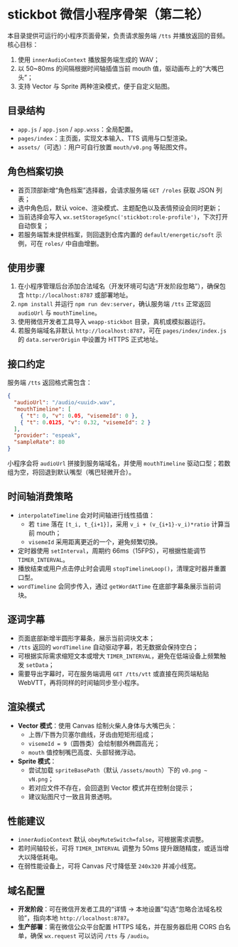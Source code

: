 # stickbot 微信小程序骨架（第二轮）

本目录提供可运行的小程序页面骨架，负责请求服务端 `/tts` 并播放返回的音频。核心目标：

1. 使用 `innerAudioContext` 播放服务端生成的 WAV；
2. 以 50~80ms 的间隔根据时间轴插值当前 mouth 值，驱动画布上的“大嘴巴头”；
3. 支持 Vector 与 Sprite 两种渲染模式，便于自定义贴图。

## 目录结构

- `app.js` / `app.json` / `app.wxss`：全局配置。
- `pages/index`：主页面，实现文本输入、TTS 调用与口型渲染。
- `assets/`（可选）：用户可自行放置 `mouth/v0.png` 等贴图文件。

## 角色档案切换

- 首页顶部新增“角色档案”选择器，会请求服务端 `GET /roles` 获取 JSON 列表；
- 选中角色后，默认 voice、渲染模式、主题配色以及表情预设会同时更新；
- 当前选择会写入 `wx.setStorageSync('stickbot:role-profile')`，下次打开自动恢复；
- 若服务端暂未提供档案，则回退到仓库内置的 `default/energetic/soft` 示例，可在 `roles/` 中自由增删。

## 使用步骤

1. 在小程序管理后台添加合法域名（开发环境可勾选“开发阶段忽略”），确保包含 `http://localhost:8787` 或部署地址。
2. `npm install` 并运行 `npm run dev:server`，确认服务端 `/tts` 正常返回 `audioUrl` 与 `mouthTimeline`。
3. 使用微信开发者工具导入 `weapp-stickbot` 目录，真机或模拟器运行。
4. 若服务端域名非默认 `http://localhost:8787`，可在 `pages/index/index.js` 的 `data.serverOrigin` 中设置为 HTTPS 正式地址。

## 接口约定

服务端 `/tts` 返回格式需包含：

```json
{
  "audioUrl": "/audio/<uuid>.wav",
  "mouthTimeline": [
    { "t": 0, "v": 0.05, "visemeId": 0 },
    { "t": 0.0125, "v": 0.32, "visemeId": 2 }
  ],
  "provider": "espeak",
  "sampleRate": 80
}
```

小程序会将 `audioUrl` 拼接到服务端域名，并使用 `mouthTimeline` 驱动口型；若数组为空，将回退到默认嘴型（嘴巴轻微开合）。

## 时间轴消费策略

- `interpolateTimeline` 会对时间轴进行线性插值：
  - 若 `time` 落在 `[t_i, t_{i+1}]`，采用 `v_i + (v_{i+1}-v_i)*ratio` 计算当前 mouth；
  - `visemeId` 采用距离更近的一个，避免频繁切换。
- 定时器使用 `setInterval`，周期约 66ms（15FPS），可根据性能调节 `TIMER_INTERVAL`。
- 播放结束或用户点击停止时会调用 `stopTimelineLoop()`，清理定时器并重置口型。
- `wordTimeline` 会同步传入，通过 `getWordAtTime` 在底部字幕条展示当前词块。

## 逐词字幕

- 页面底部新增半圆形字幕条，展示当前词块文本；
- `/tts` 返回的 `wordTimeline` 自动驱动字幕，若无数据会保持空白；
- 可根据实际需求缩短文本或增大 `TIMER_INTERVAL`，避免在低端设备上频繁触发 `setData`；
- 需要导出字幕时，可在服务端调用 `GET /tts/vtt` 或直接在网页端粘贴 WebVTT，再将同样的时间轴同步至小程序。

## 渲染模式

- **Vector 模式**：使用 Canvas 绘制火柴人身体与大嘴巴头：
  - 上唇/下唇为贝塞尔曲线，牙齿由短矩形组成；
  - `visemeId = 9`（圆唇类）会绘制额外椭圆高光；
  - `mouth` 值控制嘴巴高度、头部轻微浮动。
- **Sprite 模式**：
  - 尝试加载 `spriteBasePath`（默认 `/assets/mouth`）下的 `v0.png ~ vN.png`；
  - 若对应文件不存在，会回退到 Vector 模式并在控制台提示；
  - 建议贴图尺寸一致且背景透明。

## 性能建议

- `innerAudioContext` 默认 `obeyMuteSwitch=false`，可根据需求调整。
- 若时间轴较长，可将 `TIMER_INTERVAL` 调整为 50ms 提升跟随精度，或适当增大以降低耗电。
- 在弱性能设备上，可将 Canvas 尺寸降低至 `240x320` 并减小线宽。

## 域名配置

- **开发阶段**：可在微信开发者工具的“详情 → 本地设置”勾选“忽略合法域名校验”，指向本地 `http://localhost:8787`。
- **生产部署**：需在微信公众平台配置 HTTPS 域名，并在服务器启用 CORS 白名单，确保 `wx.request` 可以访问 `/tts` 与 `/audio`。


